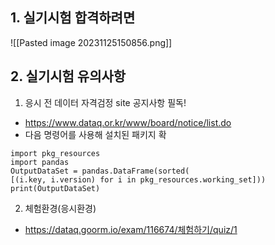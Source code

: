 ## 1. 실기시험 합격하려면

![[Pasted image 20231125150856.png]]

## 2. 실기시험 유의사항
1. 응시 전 데이터 자격검정 site 공지사항 필독!
- https://www.dataq.or.kr/www/board/notice/list.do
- 다음 명령어를 사용해 설치된 패키지 확
```
import pkg_resources
import pandas
OutputDataSet = pandas.DataFrame(sorted(
[(i.key, i.version) for i in pkg_resources.working_set]))
print(OutputDataSet)
```
2. 체험환경(응시환경)
- https://dataq.goorm.io/exam/116674/체험하기/quiz/1



